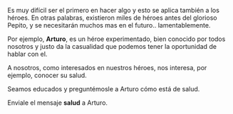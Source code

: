 Es muy difícil ser el primero en hacer algo y esto se aplica también a los héroes. En otras palabras, existieron miles de héroes antes del glorioso Pepito, y se necesitarán muchos mas en el futuro.. lamentablemente.

Por ejemplo, **Arturo**, es un héroe experimentado, bien conocido por todos nosotros y justo da la casualidad que podemos tener la oportunidad de hablar con el.

A nosotros, como interesados en nuestros héroes, nos interesa, por ejemplo, conocer su salud. 

Seamos educados y preguntémosle a Arturo cómo está de salud.

Enviale el mensaje **salud** a Arturo.
